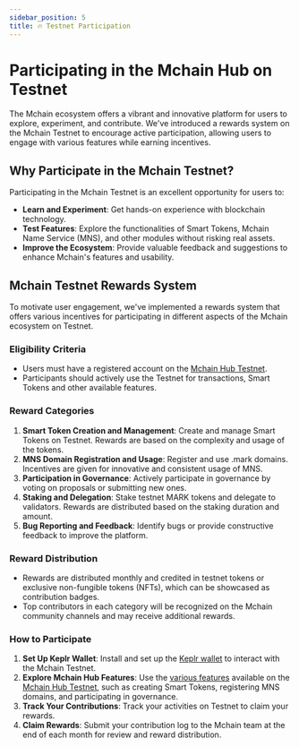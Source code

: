 ```yaml
---
sidebar_position: 5
title: 🔥 Testnet Participation
---
```


# Participating in the Mchain Hub on Testnet

The Mchain ecosystem offers a vibrant and innovative platform for users to explore, experiment, and contribute. We've introduced a rewards system on the Mchain Testnet to encourage active participation, allowing users to engage with various features while earning incentives.

## Why Participate in the Mchain Testnet?

Participating in the Mchain Testnet is an excellent opportunity for users to:

- **Learn and Experiment**: Get hands-on experience with blockchain technology.
- **Test Features**: Explore the functionalities of Smart Tokens, Mchain Name Service (MNS), and other modules without risking real assets.
- **Improve the Ecosystem**: Provide valuable feedback and suggestions to enhance Mchain's features and usability.

## Mchain Testnet Rewards System

To motivate user engagement, we've implemented a rewards system that offers various incentives for participating in different aspects of the Mchain ecosystem on Testnet.

### Eligibility Criteria

- Users must have a registered account on the [Mchain Hub Testnet](https://testnet.hub.mchain.network).
- Participants should actively use the Testnet for transactions, Smart Tokens and other available features.

### Reward Categories

1. **Smart Token Creation and Management**: Create and manage Smart Tokens on Testnet. Rewards are based on the complexity and usage of the tokens.
2. **MNS Domain Registration and Usage**: Register and use .mark domains. Incentives are given for innovative and consistent usage of MNS.
3. **Participation in Governance**: Actively participate in governance by voting on proposals or submitting new ones.
4. **Staking and Delegation**: Stake testnet MARK tokens and delegate to validators. Rewards are distributed based on the staking duration and amount.
5. **Bug Reporting and Feedback**: Identify bugs or provide constructive feedback to improve the platform.

### Reward Distribution

- Rewards are distributed monthly and credited in testnet tokens or exclusive non-fungible tokens (NFTs), which can be showcased as contribution badges.
- Top contributors in each category will be recognized on the Mchain community channels and may receive additional rewards.

### How to Participate

1. **Set Up Keplr Wallet**: Install and set up the [Keplr wallet](/docs/learn/mchain-hub/wallet) to interact with the Mchain Testnet.
2. **Explore Mchain Hub Features**: Use the [various features](/docs/learn/mchain-hub/) available on the  [Mchain Hub Testnet](https://testnet.hub.mchain.network), such as creating Smart Tokens, registering MNS domains, and participating in governance.
3. **Track Your Contributions**: Track your activities on Testnet to claim your rewards.
4. **Claim Rewards**: Submit your contribution log to the Mchain team at the end of each month for review and reward distribution.
